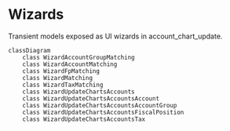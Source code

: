 # Wizards

Transient models exposed as UI wizards in account_chart_update.

```mermaid
classDiagram
    class WizardAccountGroupMatching
    class WizardAccountMatching
    class WizardFpMatching
    class WizardMatching
    class WizardTaxMatching
    class WizardUpdateChartsAccounts
    class WizardUpdateChartsAccountsAccount
    class WizardUpdateChartsAccountsAccountGroup
    class WizardUpdateChartsAccountsFiscalPosition
    class WizardUpdateChartsAccountsTax
```

